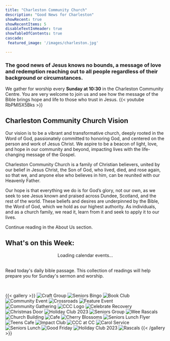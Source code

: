 ```yaml
---
title: "Charleston Community Church"
description: "Good News for Charleston"
showRecent: true
showRecentItems: 5
disableTextInHeader: true
showTableOfContents: true
cascade:
 featured_image: '/images/charleston.jpg'

---
```


### The good news of Jesus knows no bounds, a message of love and redemption reaching out to all people regardless of their background or circumstances. 
We gather for worship every **Sunday at 10:30** in the [Charleston Community Centre](contact/#charleston-community-centre).  You are very welcome to join us and see how the message of the Bible brings hope and life to those who trust in Jesus.
{{< youtube RbPMl5X5Bks >}}

## Charleston Community Church Vision

Our vision is to be a vibrant and transformative church, deeply rooted in the Word of God, passionately committed to honoring God, and centered on the person and work of Jesus Christ. We aspire to be a beacon of light, love, and hope in our community and beyond, impacting lives with the life-changing message of the Gospel.

Charleston Community Church is a family of Christian believers, united by our belief in Jesus Christ, the Son of God, who lived, died, and rose again, so that we, and anyone else who believes in him, can be reunited with our Heavenly Father.

Our hope is that everything we do is for God’s glory, not our own, as we seek to see Jesus known and praised across Dundee, Scotland, and the rest of the world. These beliefs and desires are underpinned by the Bible, the Word of God, which we hold as our highest authority. As individuals, and as a church family, we read it, learn from it and seek to apply it to our lives.

Continue reading in the <a href="about">About Us</a> section.

## What's on this Week:

<style>
  .calendar-table-container {
    display: flex;
    justify-content: center;
  }

  table {
    width: 100%;
    max-width: 900px; /* Optional: limit table width for better readability */
    border-collapse: collapse;
    font-family: sans-serif;
    table-layout: fixed;
  }

  td {
    border: 2px solid gray;
    padding: 6px;
    text-align: center;
  }

  .day-heading {
    font-weight: bold;
    text-align: center;
    font-size: 1.4em;
    padding-top: 10px;
    padding-bottom: 6px;
  }

  .event-cell {
    width: 33%;
  }

  .event-cell:first-child {
    padding-left: 10px;
  }

  .event-cell:last-child {
    padding-right: 10px;
  }

  a {
    text-decoration: none;
  }

  a:hover {
    text-decoration: underline;
  }
</style>


<div class="calendar-table-container">
    <div id="calendar-events">
        <div class="loading">Loading calendar events...</div>
    </div>
</div>

<script src="../js/calendar.js"></script>

<br>

Read [today's daily bible passage](../about/daily-bible-reading). This collection of readings will help prepare you for Sunday's sermon and worship.

<br>

{{< gallery >}}
<img src="gallery/craft-group.png" alt="Craft Group" />
<img src="gallery/featureseniorsbingo.JPG" alt="Seniors Bingo" />
<img src="gallery/book-club.png" alt="Book Club" />
<img src="gallery/image2.jpeg" alt="Community Event" />
<img src="gallery/featureCrossroads.jpg" alt="Crossroads" />
<img src="gallery/feature.JPG" alt="Feature Event" />
<img src="gallery/image0.jpeg" alt="Community Gathering" />
<img src="gallery/ccclogopng.png" alt="CCC Logo" />
<img src="gallery/CelebrateRecovery.png" alt="Celebrate Recovery" />
<img src="gallery/christmasdoor.JPG" alt="Christmas Door" />
<img src="gallery/holidayclub23.JPG" alt="Holiday Club 2023" />
<img src="gallery/seniors.jpg" alt="Seniors Group" />
<img src="gallery/weerascals.jpg" alt="Wee Rascals" />
<img src="gallery/ChurchBuilding.jpg" alt="Church Building" />
<img src="gallery/cafe2.jpg" alt="Cafe" />
<img src="gallery/cccherryblossoms3.jpg" alt="Cherry Blossoms" />
<img src="gallery/seniorslunchflyer.jpg" alt="Seniors Lunch Flyer" />
<img src="gallery/teenscafe.JPG" alt="Teens Cafe" />
<img src="gallery/impactclub.jpg" alt="Impact Club" />
<img src="gallery/ccc@cc.webp" alt="CCC at CC" />
<img src="gallery/featurecarolservice2.jpg" alt="Carol Service" />
<img src="gallery/seniorslunch.jpg" alt="Seniors Lunch" />
<img src="gallery/GoodFriday.png" alt="Good Friday" />
<img src="gallery/featureholidayclub2023.jpeg" alt="Holiday Club 2023" />
<img src="gallery/rascals1.JPG" alt="Rascals" />
{{< /gallery >}}

<script>
  (function() {
    const today = new Date().toISOString().split('T')[0]; // Format: YYYY-MM-DD
    const lastVisit = localStorage.getItem('lastVisitDate');

    if (lastVisit !== today) {
      localStorage.setItem('lastVisitDate', today);
      location.reload(); // Force reload on a new day
    }
  })();
</script>